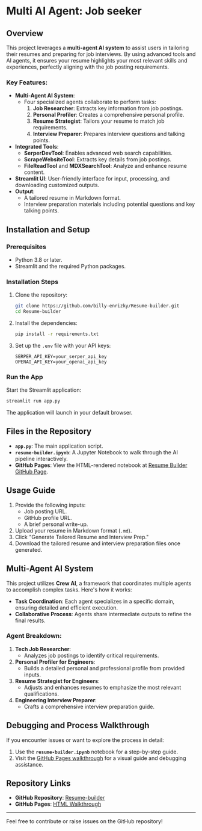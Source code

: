 # Multi AI Agent: Job seeker

## Overview
This project leverages a **multi-agent AI system** to assist users in tailoring their resumes and preparing for job interviews. By using advanced tools and AI agents, it ensures your resume highlights your most relevant skills and experiences, perfectly aligning with the job posting requirements.

### Key Features:
- **Multi-Agent AI System**: 
  - Four specialized agents collaborate to perform tasks: 
    1. **Job Researcher**: Extracts key information from job postings.
    2. **Personal Profiler**: Creates a comprehensive personal profile.
    3. **Resume Strategist**: Tailors your resume to match job requirements.
    4. **Interview Preparer**: Prepares interview questions and talking points.
- **Integrated Tools**:
  - **SerperDevTool**: Enables advanced web search capabilities.
  - **ScrapeWebsiteTool**: Extracts key details from job postings.
  - **FileReadTool** and **MDXSearchTool**: Analyze and enhance resume content.
- **Streamlit UI**: User-friendly interface for input, processing, and downloading customized outputs.
- **Output**:
  - A tailored resume in Markdown format.
  - Interview preparation materials including potential questions and key talking points.

## Installation and Setup

### Prerequisites
- Python 3.8 or later.
- Streamlit and the required Python packages.

### Installation Steps
1. Clone the repository:
   ```bash
   git clone https://github.com/billy-enrizky/Resume-builder.git
   cd Resume-builder
   ```
2. Install the dependencies:
   ```bash
   pip install -r requirements.txt
   ```
3. Set up the `.env` file with your API keys:
   ```plaintext
   SERPER_API_KEY=your_serper_api_key
   OPENAI_API_KEY=your_openai_api_key
   ```

### Run the App
Start the Streamlit application:
```bash
streamlit run app.py
```
The application will launch in your default browser.

## Files in the Repository
- **`app.py`**: The main application script.
- **`resume-builder.ipynb`**: A Jupyter Notebook to walk through the AI pipeline interactively.
- **GitHub Pages**: View the HTML-rendered notebook at [Resume Builder GitHub Page](https://billy-enrizky.github.io/Job-seeker-ai-agent/).

## Usage Guide
1. Provide the following inputs:
   - Job posting URL.
   - GitHub profile URL.
   - A brief personal write-up.
2. Upload your resume in Markdown format (`.md`).
3. Click "Generate Tailored Resume and Interview Prep."
4. Download the tailored resume and interview preparation files once generated.

## Multi-Agent AI System
This project utilizes **Crew AI**, a framework that coordinates multiple agents to accomplish complex tasks. Here's how it works:
- **Task Coordination**: Each agent specializes in a specific domain, ensuring detailed and efficient execution.
- **Collaborative Process**: Agents share intermediate outputs to refine the final results.

### Agent Breakdown:
1. **Tech Job Researcher**:
   - Analyzes job postings to identify critical requirements.
2. **Personal Profiler for Engineers**:
   - Builds a detailed personal and professional profile from provided inputs.
3. **Resume Strategist for Engineers**:
   - Adjusts and enhances resumes to emphasize the most relevant qualifications.
4. **Engineering Interview Preparer**:
   - Crafts a comprehensive interview preparation guide.

## Debugging and Process Walkthrough
If you encounter issues or want to explore the process in detail:
1. Use the **`resume-builder.ipynb`** notebook for a step-by-step guide.
2. Visit the [GitHub Pages walkthrough](https://billy-enrizky.github.io/Job-seeker-ai-agent/) for a visual guide and debugging assistance.

## Repository Links
- **GitHub Repository**: [Resume-builder](https://billy-enrizky.github.io/Job-seeker-ai-agent/)
- **GitHub Pages**: [HTML Walkthrough](https://billy-enrizky.github.io/Job-seeker-ai-agent/)

---

Feel free to contribute or raise issues on the GitHub repository!
